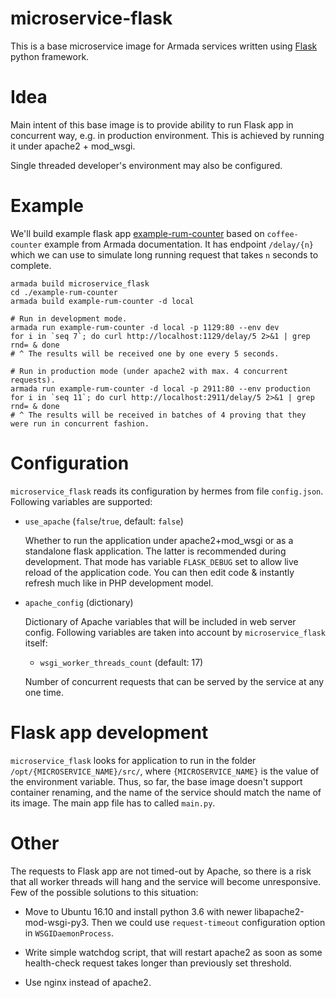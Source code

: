 # microservice-flask

This is a base microservice image for Armada services written using [Flask](http://flask.pocoo.org/) python framework.


# Idea

Main intent of this base image is to provide ability to run Flask app in concurrent way, e.g. in production environment.
This is achieved by running it under apache2 + mod_wsgi.

Single threaded developer's environment may also be configured.


# Example

We'll build example flask app [example-rum-counter](./example-rum-counter/) based on `coffee-counter` example
from Armada documentation. It has endpoint `/delay/{n}` which we can use to simulate long running request
that takes `n` seconds to complete.

    armada build microservice_flask
    cd ./example-rum-counter
    armada build example-rum-counter -d local

    # Run in development mode.
    armada run example-rum-counter -d local -p 1129:80 --env dev
    for i in `seq 7`; do curl http://localhost:1129/delay/5 2>&1 | grep rnd= & done
    # ^ The results will be received one by one every 5 seconds.

    # Run in production mode (under apache2 with max. 4 concurrent requests).
    armada run example-rum-counter -d local -p 2911:80 --env production
    for i in `seq 11`; do curl http://localhost:2911/delay/5 2>&1 | grep rnd= & done
    # ^ The results will be received in batches of 4 proving that they were run in concurrent fashion.


# Configuration

`microservice_flask` reads its configuration by hermes from file `config.json`.
Following variables are supported:

- `use_apache` (`false`/`true`, default: `false`)

    Whether to run the application under apache2+mod_wsgi or as a standalone flask application.
    The latter is recommended during development. That mode has variable `FLASK_DEBUG` set to allow live reload
    of the application code. You can then edit code & instantly refresh much like in PHP development model.

- `apache_config` (dictionary)

    Dictionary of Apache variables that will be included in web server config.
    Following variables are taken into account by `microservice_flask` itself:

    - `wsgi_worker_threads_count` (default: 17)

    Number of concurrent requests that can be served by the service at any one time.


# Flask app development

`microservice_flask` looks for application to run in the folder `/opt/{MICROSERVICE_NAME}/src/`,
where `{MICROSERVICE_NAME}` is the value of the environment variable.
Thus, so far, the base image doesn't support container renaming, and the name of the service should match
the name of its image.
The main app file has to called `main.py`.


# Other

The requests to Flask app are not timed-out by Apache, so there is a risk that all worker threads will hang
and the service will become unresponsive. Few of the possible solutions to this situation:

* Move to Ubuntu 16.10 and install python 3.6 with newer libapache2-mod-wsgi-py3.
Then we could use `request-timeout` configuration option in `WSGIDaemonProcess`.

* Write simple watchdog script, that will restart apache2 as soon as some health-check request takes longer
than previously set threshold.

* Use nginx instead of apache2.
